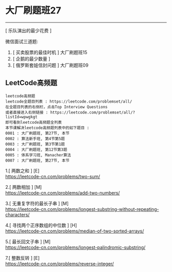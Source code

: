 # 大厂刷题班27

---

[ 乐队演出的最少花费 ]

微信面试三道题:
1. [ 买卖股票的最佳时机 ] 大厂刷题班15  
2. [ 企鹅的最少数量 ]
3. [ 俄罗斯套娃信封问题 ] 大厂刷题班09  

## LeetCode高频题
```
leetcode高频题
leetcode全题目列表 : https://leetcode.com/problemset/all/
在全题目列表的右侧栏，点击Top Interview Questions
或者直接进入右侧链接 : https://leetcode.com/problemset/all/?listId=wpwgkgt
即可看到leetcode高频题全列表
本节课解决leetcode高频题列表中的如下题目 : 
0001 : 大厂刷题班, 第27节, 本节
0002 : 算法新手班, 第4节第5题
0003 : 大厂刷题班, 第3节第1题
0004 : 大厂刷题班, 第12节第3题
0005 : 体系学习班, Manacher算法
0007 : 大厂刷题班, 第27节, 本节
```


1.[ 两数之和 ] [E]     
https://leetcode-cn.com/problems/two-sum/

2.[ 两数相加 ] [M]    
https://leetcode-cn.com/problems/add-two-numbers/

3.[ 无重复字符的最长子串 ] [M]    
https://leetcode-cn.com/problems/longest-substring-without-repeating-characters/

4.[ 寻找两个正序数组的中位数 ] [H]    
https://leetcode-cn.com/problems/median-of-two-sorted-arrays/

5.[ 最长回文子串 ] [M]    
https://leetcode-cn.com/problems/longest-palindromic-substring/

7.[ 整数反转 ] [E]    
https://leetcode-cn.com/problems/reverse-integer/
